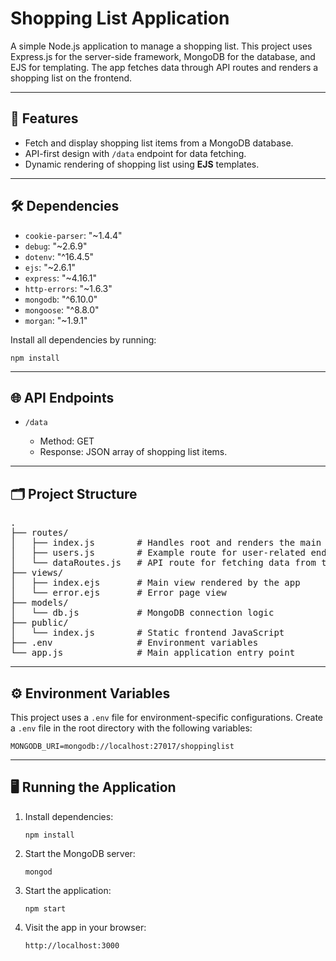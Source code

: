 # Shopping List Application

A simple Node.js application to manage a shopping list. This project uses Express.js for the server-side framework, MongoDB for the database, and EJS for templating. 
The app fetches data through API routes and renders a shopping list on the frontend.

---

## 🚀 Features

<ul>
  <li>Fetch and display shopping list items from a MongoDB database.</li>
  <li>API-first design with <code>/data</code> endpoint for data fetching.</li>
  <li>Dynamic rendering of shopping list using <b>EJS</b> templates.</li>
</ul>

---

## 🛠️ Dependencies

<ul>
  <li><code>cookie-parser</code>: "~1.4.4"</li>
  <li><code>debug</code>: "~2.6.9"</li>
  <li><code>dotenv</code>: "^16.4.5"</li>
  <li><code>ejs</code>: "~2.6.1"</li>
  <li><code>express</code>: "~4.16.1"</li>
  <li><code>http-errors</code>: "~1.6.3"</li>
  <li><code>mongodb</code>: "^6.10.0"</li>
  <li><code>mongoose</code>: "^8.8.0"</li>
  <li><code>morgan</code>: "~1.9.1"</li>
</ul>

<p>Install all dependencies by running:</p>
<pre><code>npm install</code></pre>

---

## 🌐 API Endpoints

<ul>
  <li><code>/data</code></li>
  <ul>
    <li>Method: GET</li>
    <li>Response: JSON array of shopping list items.</li>
  </ul>
</ul>

---

## 🗂️ Project Structure

<pre>
.
├── routes/
│   ├── index.js        # Handles root and renders the main page
│   ├── users.js        # Example route for user-related endpoints
│   └── dataRoutes.js   # API route for fetching data from the database
├── views/
│   ├── index.ejs       # Main view rendered by the app
│   └── error.ejs       # Error page view
├── models/
│   └── db.js           # MongoDB connection logic
├── public/
│   └── index.js        # Static frontend JavaScript
├── .env                # Environment variables
└── app.js              # Main application entry point
</pre>

---

## ⚙️ Environment Variables

<p>This project uses a <code>.env</code> file for environment-specific configurations. Create a <code>.env</code> file in the root directory with the following variables:</p>

<pre><code>MONGODB_URI=mongodb://localhost:27017/shoppinglist</code></pre>

---

## 🖥️ Running the Application

<ol>
  <li>Install dependencies:</li>
  <pre><code>npm install</code></pre>
  <li>Start the MongoDB server:</li>
  <pre><code>mongod</code></pre>
  <li>Start the application:</li>
  <pre><code>npm start</code></pre>
  <li>Visit the app in your browser:</li>
  <pre><code>http://localhost:3000</code></pre>
</ol>
